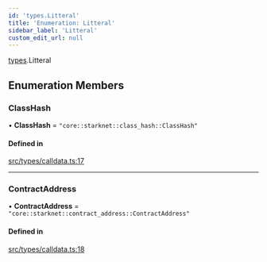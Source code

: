 ```yaml
---
id: 'types.Litteral'
title: 'Enumeration: Litteral'
sidebar_label: 'Litteral'
custom_edit_url: null
---
```


[types](../namespaces/types.md).Litteral

## Enumeration Members

### ClassHash

• **ClassHash** = `"core::starknet::class_hash::ClassHash"`

#### Defined in

[src/types/calldata.ts:17](https://github.com/starknet-io/starknet.js/blob/v5.24.3/src/types/calldata.ts#L17)

---

### ContractAddress

• **ContractAddress** = `"core::starknet::contract_address::ContractAddress"`

#### Defined in

[src/types/calldata.ts:18](https://github.com/starknet-io/starknet.js/blob/v5.24.3/src/types/calldata.ts#L18)
